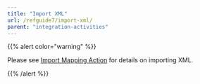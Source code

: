 ```yaml
---
title: "Import XML"
url: /refguide7/import-xml/
parent: "integration-activities"
---
```


{{% alert color="warning" %}}

Please see [Import Mapping Action](/refguide7/import-mapping-action/) for details on importing XML.

{{% /alert %}}
